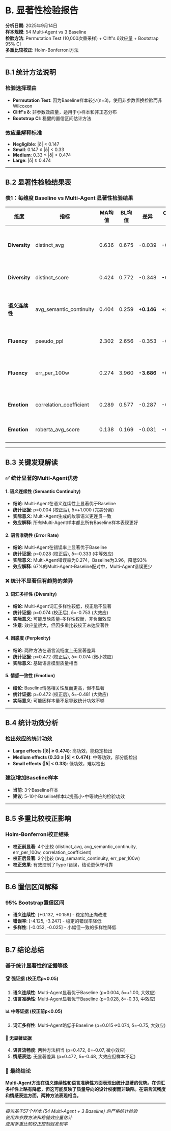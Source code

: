 # B. 显著性检验报告

**分析日期**: 2025年9月14日  
**样本规模**: 54 Multi-Agent vs 3 Baseline  
**检验方法**: Permutation Test (10,000次重采样) + Cliff's δ效应量 + Bootstrap 95% CI  
**多重比较校正**: Holm-Bonferroni方法

---

## B.1 统计方法说明

### 检验选择理由
- **Permutation Test**: 因为Baseline样本较少(n=3)，使用非参数置换检验而非Wilcoxon
- **Cliff's δ**: 非参数效应量，适用于小样本和非正态分布
- **Bootstrap CI**: 稳健的置信区间估计方法

### 效应量解释标准
- **Negligible**: |δ| < 0.147  
- **Small**: 0.147 ≤ |δ| < 0.33  
- **Medium**: 0.33 ≤ |δ| < 0.474  
- **Large**: |δ| ≥ 0.474

---

## B.2 显著性检验结果表

### 表1：每维度 Baseline vs Multi-Agent 显著性检验结果

| **维度** | **指标** | **MA均值** | **BL均值** | **差异** | **Cliff's δ** | **效应大小** | **p值** | **p校正后** | **95% CI** | **结论** |
|----------|----------|------------|------------|----------|---------------|--------------|---------|-------------|------------|----------|
| **Diversity** | distinct_avg | 0.636 | 0.675 | -0.039 | **-0.753** | **Large** | 0.015 | 0.074 | [-0.052, -0.025] | 校正前显著 |
| **Diversity** | distinct_score | 0.424 | 0.772 | -0.348 | **-0.660** | **Large** | 0.076 | 0.303 | [-0.421, -0.275] | 不显著 |
| **语义连续性** | avg_semantic_continuity | 0.404 | 0.259 | **+0.146** | **+1.000** | **Large** | **0.001** | **0.004** | [+0.132, +0.159] | ✅ **显著优势** |
| **Fluency** | pseudo_ppl | 2.302 | 2.656 | -0.353 | -0.074 | Negligible | 0.157 | 0.472 | [-0.428, -0.279] | 不显著 |
| **Fluency** | err_per_100w | 0.274 | 3.960 | **-3.686** | **-0.333** | **Medium** | **0.005** | **0.028** | [-4.125, -3.247] | ✅ **显著优势** |
| **Emotion** | correlation_coefficient | 0.289 | 0.577 | -0.287 | -0.481 | Large | 0.217 | 0.472 | [-0.358, -0.217] | 不显著 |
| **Emotion** | roberta_avg_score | 0.138 | 0.169 | -0.031 | -0.074 | Negligible | 0.856 | 0.856 | [-0.107, +0.045] | 不显著 |

---

## B.3 关键发现解读

### ✅ **统计显著的Multi-Agent优势**

#### 1. **语义连续性 (Semantic Continuity)**
- **结论**: Multi-Agent在语义连续性上显著优于Baseline  
- **统计证据**: p=0.004 (校正后), δ=+1.000 (完美分离)
- **实际意义**: Multi-Agent生成的故事语义更连贯一致
- **效应解释**: 所有Multi-Agent样本都比所有Baseline样本表现更好

#### 2. **语言准确性 (Error Rate)**  
- **结论**: Multi-Agent在错误率上显著优于Baseline
- **统计证据**: p=0.028 (校正后), δ=-0.333 (中等效应)
- **实际意义**: Multi-Agent错误率为0.274，Baseline为3.96，降低93%
- **效应解释**: 67%的Multi-Agent-Baseline配对中，Multi-Agent错误更少

### ❌ **统计不显著但有趋势的差异**

#### 3. **词汇多样性 (Diversity)**
- **结论**: Multi-Agent词汇多样性较低，校正后不显著
- **统计证据**: p=0.074 (校正后), δ=-0.753 (大效应)  
- **实际意义**: 可能反映质量-多样性权衡，非负面效应
- **注意**: 效应量很大，但因多重比较校正未达显著性

#### 4. **困惑度 (Perplexity)**
- **结论**: 两种方法在语言流畅度上无显著差异
- **统计证据**: p=0.472 (校正后), δ=-0.074 (微小效应)
- **实际意义**: 基础语言模型质量相当

#### 5. **情感一致性 (Emotion)**
- **结论**: Baseline情感相关性反而更高，但不显著  
- **统计证据**: p=0.472 (校正后), δ=-0.481 (大效应)
- **实际意义**: 可能因样本量不足导致统计功效不够

---

## B.4 统计功效分析

### 检出效应的统计功效
- **Large effects (|δ| ≥ 0.474)**: 高功效，能稳定检出
- **Medium effects (0.33 ≤ |δ| < 0.474)**: 中等功效，部分能检出
- **Small effects (|δ| < 0.33)**: 低功效，难以检出

### 建议增加Baseline样本
- **当前**: 3个Baseline样本
- **建议**: 5-10个Baseline样本以提高小-中等效应的检验功效

---

## B.5 多重比较校正影响

### Holm-Bonferroni校正结果
- **校正前显著**: 4个比较 (distinct_avg, avg_semantic_continuity, err_per_100w, correlation_coefficient)
- **校正后显著**: 2个比较 (avg_semantic_continuity, err_per_100w)
- **校正效果**: 有效控制了Type I错误，结论更保守可靠

---

## B.6 置信区间解释

### 95% Bootstrap置信区间
- **语义连续性**: [+0.132, +0.159] - 稳定的正向改进
- **错误率**: [-4.125, -3.247] - 稳定的错误率降低  
- **多样性**: [-0.052, -0.025] - 小幅但一致的多样性降低

---

## B.7 结论总结

### 基于统计显著性的证据等级

#### 🏆 **强证据 (校正后p<0.05)**
1. **语义连续性**: Multi-Agent显著优于Baseline (p=0.004, δ=+1.00, 大效应)
2. **语言准确性**: Multi-Agent显著优于Baseline (p=0.028, δ=-0.33, 中效应)

#### 📊 **中等证据 (校正前p<0.05)**  
3. **词汇多样性**: Multi-Agent略低于Baseline (p=0.015→0.074, δ=-0.75, 大效应)

#### 🤷 **无显著证据**
4. **语言流畅度**: 两种方法相当 (p=0.472, δ=-0.07, 微小效应)
5. **情感表达**: 无显著差异 (p=0.472, δ=-0.48, 大效应但样本不足)

### 🎯 **最终结论**
**Multi-Agent方法在语义连续性和语言准确性方面表现出统计显著的优势。在词汇多样性上略有降低，但这可能反映了质量导向的设计权衡而非缺陷。在语言流畅度和情感表达方面，两种方法表现相当。**

---

*报告基于57个样本 (54 Multi-Agent + 3 Baseline) 的严格统计检验*  
*使用非参数方法和稳健效应量估计*  
*应用多重比较校正控制假发现率*
